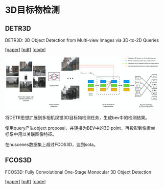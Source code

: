 <!--
 * @Date: 2022-01-09 11:17:34
 * @LastEditTime: 2022-01-09 13:03:41
 * @LastEditors: Li Xiang
 * @Description: 
 * @FilePath: \paper_notes\3d_object_detection.md
-->

# 3D目标物检测

## DETR3D

DETR3D: 3D Object Detection from Multi-view Images via 3D-to-2D Queries

[[paper](https://arxiv.org/abs/2110.06922)]
[[pdf](https://arxiv.org/pdf/2104.10956)]
[[code](https://github.com/WangYueFt/detr3d)]

![](images/2022-01-09-12-45-38.png)

将DETR思想扩展到多相机视觉3D目标物检测任务，生成bev中的检测结果。

使用query产生object proposal，并转换为BEV中的3D point，再投影到像素坐标系中用以关联图像特征。

在nuscenes数据集上超过FCOS3D，达到sota。

## FCOS3D

FCOS3D: Fully Convolutional One-Stage Monocular 3D Object Detection

[[paper](https://arxiv.org/abs/2104.10956)]
[[pdf](https://arxiv.org/pdf/2104.10956)]
[[code](https://github.com/open-mmlab/mmdetection3d/blob/master/configs/fcos3d/README.md)]
